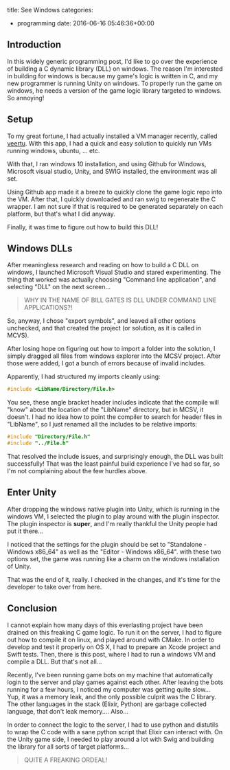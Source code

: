 title: See Windows
categories:
- programming
date: 2016-06-16 05:46:36+00:00

## Introduction

In this widely generic programming post, I'd like to go over the experience of building a C dynamic library (DLL) on windows. The reason I'm interested in building for windows is because my game's logic is written in C, and my new programmer is running Unity on windows. To properly run the game on windows, he needs a version of the game logic library targeted to windows. So annoying!

## Setup

To my great fortune, I had actually installed a VM manager recently, called [veertu][veertu-link]. With this app, I had a quick and easy solution to quickly run VMs running windows, ubuntu, ... etc.

With that, I ran windows 10 installation, and using Github for Windows, Microsoft visual studio, Unity, and SWIG installed, the environment was all set.

Using Github app made it a breeze to quickly clone the game logic repo into the VM. After that, I quickly downloaded and ran swig to regenerate the C wrapper. I am not sure if that is required to be generated separately on each platform, but that's what I did anyway.

Finally, it was time to figure out how to build this DLL!

## Windows DLLs

After meaningless research and reading on how to build a C DLL on windows, I launched Microsoft Visual Studio and stared experimenting. The thing that worked was actually choosing "Command line application", and selecting "DLL" on the next screen...

> WHY IN THE NAME OF BILL GATES IS DLL UNDER COMMAND LINE APPLICATIONS?!

So, anyway, I chose "export symbols", and leaved all other options unchecked, and that created the project (or solution, as it is called in MCVS).

After losing hope on figuring out how to import a folder into the solution, I simply dragged all files from windows explorer into the MCSV project. After those were added, I got a bunch of errors because of invalid includes.

Apparently, I had structured my imports cleanly using:

```c
#include <LibName/Directory/File.h>
```

You see, these angle bracket header includes indicate that the compile will "know" about the location of the "LibName" directory, but in MCSV, it doesn't. I had no idea how to point the compiler to search for header files in "LibName", so I just renamed all the includes to be relative imports:

```c
#include "Directory/File.h"
#include "../File.h"
```

That resolved the include issues, and surprisingly enough, the DLL was built successfully! That was the least painful build experience I've had so far, so I'm not complaining about the few hurdles above.

## Enter Unity

After dropping the windows native plugin into Unity, which is running in the windows VM, I selected the plugin to play around with the plugin inspector. The plugin inspector is __super__, and I'm really thankful the Unity people had put it there...

I noticed that the settings for the plugin should be set to "Standalone - Windows x86_64" as well as the "Editor - Windows x86_64". with these two options set, the game was running like a charm on the windows installation of Unity.

That was the end of it, really. I checked in the changes, and it's time for the developer to take over from here.

## Conclusion

I cannot explain how many days of this everlasting project have been drained on this freaking C game logic. To run it on the server, I had to figure out how to compile it on linux, and played around with CMake. In order to develop and test it properly on OS X, I had to prepare an Xcode project and Swift tests. Then, there is this post, where I had to run a windows VM and compile a DLL. But that's not all...

Recently, I've been running game bots on my machine that automatically login to the server and play games against each other. After leaving the bots running for a few hours, I noticed my computer was getting quite slow... Yup, it was a memory leak, and the only possible culprit was the C library. The other languages in the stack (Elixir, Python) are garbage collected language, that don't leak memory.... Also...

In order to connect the logic to the server, I had to use python and distutils to wrap the C code with a sane python script that Elixir can interact with. On the Unity game side, I needed to play around a lot with Swig and building the library for all sorts of target platforms...

> QUITE A FREAKING ORDEAL!

[veertu-link]: https://veertu.com/
